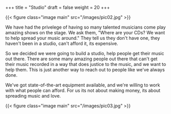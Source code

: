 +++
title = "Studio"
draft = false
weight = 20
+++

{{< figure class="image main" src="/images/pic02.jpg" >}}

We have had the privelege of having so many talented musicians come play amazing
shows on the stage.  We ask them, "Where are your CDs?  We want to help spread
your music around."  They tell us they don't have one, they haven't been in a 
studio, can't afford it, its expensive.

So we decided we were going to build a studio, help people get their music out there.
There are some many amazing people out there that can't get their music recorded
in a way that does justice to the music, and we want to help them.  This is
just another way to reach out to people like we've always done.

We've got state-of-the-art equipment available, and we're willing to work with what
people can afford.  For us its not about making money, its about spreading music 
and love.

{{< figure class="image main" src="/images/pic03.jpg" >}}

